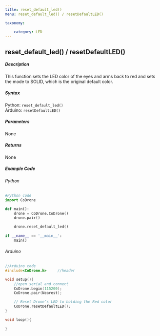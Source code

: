 ```yaml
---
title: reset_default_led()
menu: reset_default_led() / resetDefaultLED()

taxonomy:
	
	category: LED
---
```


## reset_default_led() / resetDefaultLED()

##### Description

This function sets the LED color of the eyes and arms back to red and sets the mode to SOLID, which is the original default color.

##### Syntax
Python: ```reset_default_led()```<br />
Arduino: ```resetDefaultLED()```

##### Parameters

None

##### Returns

None

##### Example Code
###### Python
```python
#Python code
import CoDrone

def main():
	drone = CoDrone.CoDrone()
	drone.pair()

	drone.reset_default_led()
	
if __name__ == '__main__':
	main()

```
###### Arduino
```c
//Arduino code
#include<CoDrone.h>		//header

void setup(){
	//open serial and connect
	CoDrone.begin(115200);
	CoDrone.pair(Nearest);

	// Reset Drone’s LED to holding the Red color 
	CoDrone.resetDefaultLED();	
}

void loop(){
	
}

```